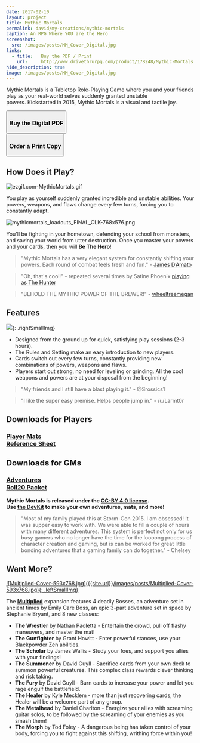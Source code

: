 ```yaml
---
date: 2017-02-10
layout: project
title: Mythic Mortals
permalink: david/my-creations/mythic-mortals
caption: An RPG Where YOU are the Hero
screenshot:
  src: /images/posts/MM_Cover_Digital.jpg
links: 
  - title:   Buy the PDF / Print
    url:     http://www.drivethrurpg.com/product/178248/Mythic-Mortals
hide_description: true
image: /images/posts/MM_Cover_Digital.jpg
---
```

Mythic Mortals is a Tabletop Role-Playing Game where you and your friends play as your real-world selves suddenly granted unstable powers. Kickstarted in 2015, Mythic Mortals is a visual and tactile joy.

<div class="row centerButtons">
  <div class="col-md-6 col-12">
    <button class="btn wyrd-btn" onclick="location.href='https://davidschirduan.itch.io/mythic-mortals'">
      <h3>Buy the Digital PDF</h3>
    </button>
  </div>
  <div class="col-md-6 col-12">
    <button class="btn wyrd-btn" onclick="location.href='http://www.drivethrurpg.com/product/178248/Mythic-Mortals'">
      <h3>Order a Print Copy</h3>
    </button>
  </div>
</div>

## How Does it Play?

![ezgif.com-MythicMortals.gif]({{site.url}}/images/posts/ezgif.com-MythicMortals.gif)

You play as yourself suddenly granted incredible and unstable abilities. Your powers, weapons, and flaws change every few turns, forcing you to constantly adapt.

![mythicmortals_loadouts_FINAL_CLK-768x576.png]({{site.url}}/images/posts/mythicmortals_loadouts_FINAL_CLK-768x576.png)

You'll be fighting in your hometown, defending your school from monsters, and saving your world from utter destruction. Once you master your powers and your cards, then you will **Be The Hero**!

> "Mythic Mortals has a very elegant system for constantly shifting your powers. Each round of combat feels fresh and fun." - [James D’Amato](http://oneshotpodcast.com/one-shot/120-mythic-mortals/)

> "Oh, that's cool!" - repeated several times by Satine Phoenix [playing as The Hunter](http://gameschool.tsrpn.com/2018/07/15/126-mythic-mortals/)

> "BEHOLD THE MYTHIC POWER OF THE BREWER!" - [wheeltreemegan](https://www.instagram.com/wheeltreemegan/)

## Features

![]({{site.url}}/images/posts/28dad8964fabda72122ecb08caad7fd7_original-512x768.png){: .rightSmallImg} 

 * Designed from the ground up for quick, satisfying play sessions (2-3 hours).
 * The Rules and Setting make an easy introduction to new players.
 * Cards switch out every few turns, constantly providing new combinations of powers, weapons and flaws.
 * Players start out strong, no need for leveling or grinding. All the cool weapons and powers are at your disposal from the beginning!

> "My friends and I still have a blast playing it." - @Srossics1

> "I like the super easy premise. Helps people jump in." - /u/Larmt0r

<div class="row centerButtons">
  <div class="col tightSpacing"><h2 class="tightSpacing">Downloads for Players</h2><h3><a href="{{site.url}}/files/MythicMortals_Core_PlayerMats.pdf">Player Mats</a><br><a href="{{site.url}}/files/MythicMortals_Core_Reference.pdf">Reference Sheet</a></h3></div>
  <div class="col tightSpacing"><h2 class="tightSpacing">Downloads for GMs</h2><h3><a href="{{site.url}}/files/MythicMortals_Adventures.zip">Adventures</a><br><a href="{{site.url}}/files/Roll20-Packet.zip">Roll20 Packet</a></h3></div>
</div>	
	
<p class="centerButtons"><strong>Mythic Mortals is released under the <a href="https://creativecommons.org/licenses/by/4.0/">CC-BY 4.0 license</a>.<br>Use <a href="{{site.url}}/files/MM_DevKit.zip">the DevKit</a> to make your own adventures, mats, and more!</strong></p>

> "Most of my family played this at Storm-Con 2015. I am obsessed! It was supper easy to work with. We were able to fill a couple of hours with many different adventures. This system is perfect not only for us busy gamers who no longer have the time for the loooong process of character creation and gaming, but is can be worked for great little bonding adventures that a gaming family can do together." - Chelsey

## Want More?

<a href="https://davidschirduan.itch.io/mythic-mortals-multiplied"> 
![Multiplied-Cover-593x768.jpg]({{site.url}}/images/posts/Multiplied-Cover-593x768.jpg){: .leftSmallImg} 
</a>

The **[Multiplied](https://davidschirduan.itch.io/mythic-mortals-multiplied)** expansion features 4 deadly Bosses, an adventure set in ancient times by Emily Care Boss, an epic 3-part adventure set in space by Stephanie Bryant, and 8 new classes:

* **The Wrestler** by Nathan Paoletta - Entertain the crowd, pull off flashy maneuvers, and master the mat!
* **The Gunfighter** by Grant Howitt - Enter powerful stances, use your Blackpowder Zen abilities.
* **The Scholar** by James Wallis - Study your foes, and support you allies with your findings!
* **The Summoner** by David Guyll - Sacrifice cards from your own deck to summon powerful creatures. This complex class rewards clever thinking and risk taking.
* **The Fury** by David Guyll - Burn cards to increase your power and let you rage engulf the battlefield.
* **The Healer** by Kyle Mecklem - more than just recovering cards, the Healer will be a welcome part of any group.
* **The Metalhead** by Daniel Charlton - Energize your allies with screaming guitar solos, to be followed by the screaming of your enemies as you smash them!
* **The Morph** by Tod Foley - A dangerous being has taken control of your body, forcing you to fight against this shifting, writhing force within you!